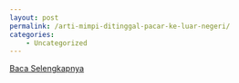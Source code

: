 ```yaml
---
layout: post
permalink: /arti-mimpi-ditinggal-pacar-ke-luar-negeri/
categories:
    - Uncategorized
---
```


[Baca Selengkapnya](/10)